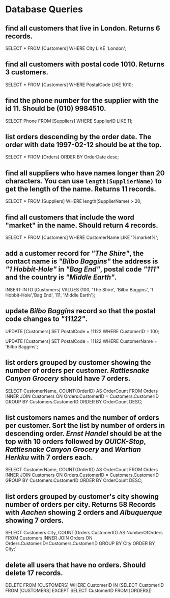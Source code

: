 # Database Queries

## find all customers that live in London. Returns 6 records.

SELECT \* FROM [Customers] WHERE City LIKE 'London';

## find all customers with postal code 1010. Returns 3 customers.

SELECT \* FROM [Customers] WHERE PostalCode LIKE 1010;

## find the phone number for the supplier with the id 11. Should be (010) 9984510.

SELECT Phone FROM [Suppliers] WHERE SupplierID LIKE 11;

## list orders descending by the order date. The order with date 1997-02-12 should be at the top.

SELECT \* FROM [Orders] ORDER BY OrderDate desc;

## find all suppliers who have names longer than 20 characters. You can use `length(SupplierName)` to get the length of the name. Returns 11 records.

SELECT \* FROM [Suppliers] WHERE length(SupplierName) > 20;

## find all customers that include the word "market" in the name. Should return 4 records.

SELECT \* FROM [Customers] WHERE CustomerName LIKE '%market%';

## add a customer record for _"The Shire"_, the contact name is _"Bilbo Baggins"_ the address is _"1 Hobbit-Hole"_ in _"Bag End"_, postal code _"111"_ and the country is _"Middle Earth"_.

INSERT INTO [Customers] VALUES (100, 'The Shire', 'Bilbo Baggins', '1 Hobbit-Hole','Bag End', 111, 'Middle Earth');

## update _Bilbo Baggins_ record so that the postal code changes to _"11122"_.

UPDATE [Customers] SET PostalCode = 11122 WHERE CustomerID = 100;

UPDATE [Customers] SET PostalCode = 11122 WHERE CustomerName = 'Bilbo Baggins';

## list orders grouped by customer showing the number of orders per customer. _Rattlesnake Canyon Grocery_ should have 7 orders.

SELECT CustomerName, COUNT(OrderID) AS OrderCount FROM Orders INNER JOIN Customers ON Orders.CustomerID = Customers.CustomerID GROUP BY Customers.CustomerID ORDER BY OrderCount DESC;

## list customers names and the number of orders per customer. Sort the list by number of orders in descending order. _Ernst Handel_ should be at the top with 10 orders followed by _QUICK-Stop_, _Rattlesnake Canyon Grocery_ and _Wartian Herkku_ with 7 orders each.

SELECT CustomerName, COUNT(OrderID) AS OrderCount FROM Orders INNER JOIN Customers ON Orders.CustomerID = Customers.CustomerID GROUP BY Customers.CustomerID ORDER BY OrderCount DESC;

## list orders grouped by customer's city showing number of orders per city. Returns 58 Records with _Aachen_ showing 2 orders and _Albuquerque_ showing 7 orders.

SELECT Customers.City, COUNT(Orders.CustomerID) AS NumberOfOrders FROM Customers INNER JOIN Orders ON Orders.CustomerID=Customers.CustomerID GROUP BY City ORDER BY City;`

## delete all users that have no orders. Should delete 17 records.

DELETE FROM [CUSTOMERS] WHERE CustomerID IN (SELECT CustomerID FROM [CUSTOMERS] EXCEPT SELECT CustomerID FROM [ORDERS])
